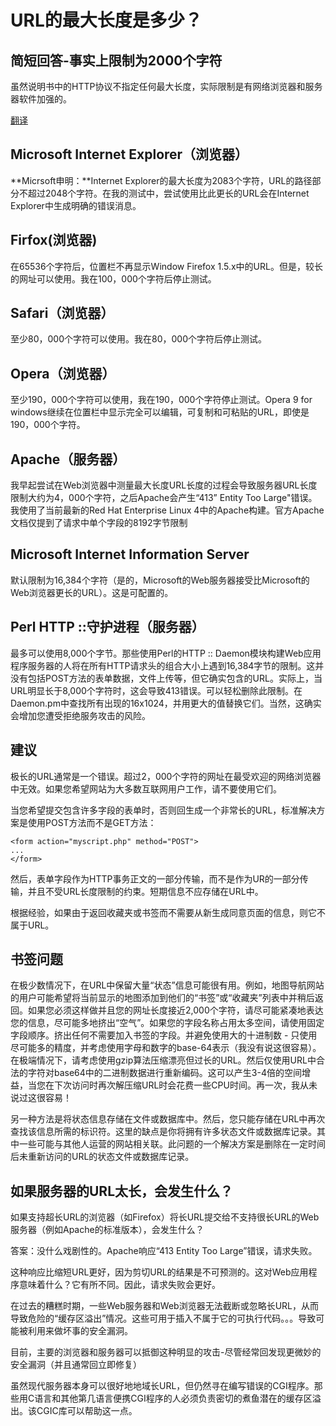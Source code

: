 # URL的最大长度是多少？

## 简短回答-事实上限制为2000个字符

虽然说明书中的HTTP协议不指定任何最大长度，实际限制是有网络浏览器和服务器软件加强的。

[翻译](https://boutell.com/newfaq/misc/urllength.html)
## Microsoft Internet Explorer（浏览器）

**Micrsoft申明：**Internet Explorer的最大长度为2083个字符，URL的路径部分不超过2048个字符。在我的测试中，尝试使用比此更长的URL会在Internet Explorer中生成明确的错误消息。

## Firfox(浏览器)

在65536个字符后，位置栏不再显示Window Firefox 1.5.x中的URL。但是，较长的网址可以使用。我在100，000个字符后停止测试。

## Safari（浏览器）

至少80，000个字符可以使用。我在80，000个字符后停止测试。

## Opera（浏览器）

至少190，000个字符可以使用，我在190，000个字符停止测试。Opera 9 for windows继续在位置栏中显示完全可以编辑，可复制和可粘贴的URL，即使是190，000个字符。

## Apache（服务器）

我早起尝试在Web浏览器中测量最大长度URL长度的过程会导致服务器URL长度限制大约为4，000个字符，之后Apache会产生“413” Entity Too Large"错误。我使用了当前最新的Red Hat Enterprise Linux 4中的Apache构建。官方Apache文档仅提到了请求中单个字段的8192字节限制

## Microsoft Internet Information Server
默认限制为16,384个字符（是的，Microsoft的Web服务器接受比Microsoft的Web浏览器更长的URL）。这是可配置的。

## Perl HTTP ::守护进程（服务器）
最多可以使用8,000个字节。那些使用Perl的HTTP :: Daemon模块构建Web应用程序服务器的人将在所有HTTP请求头的组合大小上遇到16,384字节的限制。这并没有包括POST方法的表单数据，文件上传等，但它确实包含的URL。实际上，当URL明显长于8,000个字符时，这会导致413错误。可以轻松删除此限制。在Daemon.pm中查找所有出现的16x1024，并用更大的值替换它们。当然，这确实会增加您遭受拒绝服务攻击的风险。

## 建议

极长的URL通常是一个错误。超过2，000个字符的网址在最受欢迎的网络浏览器中无效。如果您希望网站为大多数互联网用户工作，请不要使用它们。

当您希望提交包含许多字段的表单时，否则回生成一个非常长的URL，标准解决方案是使用POST方法而不是GET方法：

```
<form action="myscript.php" method="POST">
...
</form>
```

然后，表单字段作为HTTP事务正文的一部分传输，而不是作为UR的一部分传输，并且不受URL长度限制的约束。短期信息不应存储在URL中。

根据经验，如果由于返回收藏夹或书签而不需要从新生成同意页面的信息，则它不属于URL。


## 书签问题

在极少数情况下，在URL中保留大量“状态”信息可能很有用。例如，地图导航网站的用户可能希望将当前显示的地图添加到他们的“书签”或“收藏夹”列表中并稍后返回。如果您必须这样做并且您的网址长度接近2,000个字符，请尽可能紧凑地表达您的信息，尽可能多地挤出“空气”。如果您的字段名称占用太多空间，请使用固定字段顺序。挤出任何不需要加入书签的字段。并避免使用大的十进制数 - 只使用尽可能多的精度，并考虑使用字母和数字的base-64表示（我没有说这很容易）。
在极端情况下，请考虑使用gzip算法压缩漂亮但过长的URL。然后仅使用URL中合法的字符对base64中的二进制数据进行重新编码。这可以产生3-4倍的空间增益，当您在下次访问时再次解压缩URL时会花费一些CPU时间。再一次，我从未说过这很容易！

另一种方法是将状态信息存储在文件或数据库中。然后，您只能存储在URL中再次查找该信息所需的标识符。这里的缺点是你将拥有许多状态文件或数据库记录。其中一些可能与其他人运营的网站相关联。此问题的一个解决方案是删除在一定时间后未重新访问的URL的状态文件或数据库记录。


## 如果服务器的URL太长，会发生什么？

如果支持超长URL的浏览器（如Firefox）将长URL提交给不支持很长URL的Web服务器（例如Apache的标准版本），会发生什么？

答案：没什么戏剧性的。Apache响应“413 Entity Too Large”错误，请求失败。

这种响应比缩短URL更好，因为剪切URL的结果是不可预测的。这对Web应用程序意味着什么？它有所不同。因此，请求失败会更好。

在过去的糟糕时期，一些Web服务器和Web浏览器无法截断或忽略长URL，从而导致危险的“缓存区溢出”情况。这些可用于插入不属于它的可执行代码。。。导致可能被利用来做坏事的安全漏洞。

目前，主要的浏览器和服务器可以抵御这种明显的攻击-尽管经常回发现更微妙的安全漏洞（并且通常回立即修复）

虽然现代服务器本身可以很好地地域长URL，但仍然寻在编写错误的CGI程序。那些用C语言和其他第几语言便携CGI程序的人必须负责密切的煮鱼潜在的缓存区溢出。该CGIC库可以帮助这一点。
